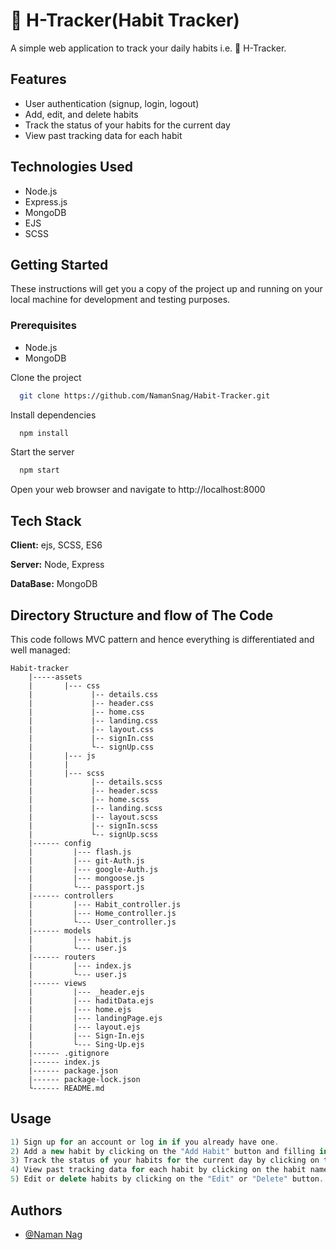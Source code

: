
# 💪 H-Tracker(Habit Tracker)
A simple web application to track your daily habits i.e. 💪 H-Tracker.


## Features

- User authentication (signup, login, logout)
- Add, edit, and delete habits
- Track the status of your habits for the current day
- View past tracking data for each habit


## Technologies Used

- Node.js
- Express.js
- MongoDB
- EJS
- SCSS


## Getting Started

These instructions will get you a copy of the project up and running on your local machine for development and testing purposes.

### Prerequisites
- Node.js
- MongoDB

Clone the project

```bash
  git clone https://github.com/NamanSnag/Habit-Tracker.git
```

Install dependencies

```bash
  npm install
```

Start the server

```bash
  npm start
```

Open your web browser and navigate to http://localhost:8000

## Tech Stack

**Client:** ejs, SCSS, ES6

**Server:** Node, Express

**DataBase:** MongoDB

## Directory Structure and flow of The Code
This code follows MVC pattern and hence everything is differentiated and well managed:

    Habit-tracker
        |-----assets
        |       |--- css
        |             |-- details.css
        |             |-- header.css
        |             |-- home.css
        |             |-- landing.css
        |             |-- layout.css
        |             |-- signIn.css
        |             └-- signUp.css
        |       |--- js
        |       |     
        |       |--- scss
        |             |-- details.scss
        |             |-- header.scss
        |             |-- home.scss
        |             |-- landing.scss
        |             |-- layout.scss
        |             |-- signIn.scss
        |             └-- signUp.scss
        |------ config
        |         |--- flash.js
        |         |--- git-Auth.js
        |         |--- google-Auth.js
        |         |--- mongoose.js
        |         └--- passport.js
        |------ controllers
        |         |--- Habit_controller.js
        |         |--- Home_controller.js
        |         └--- User_controller.js
        |------ models
        |         |--- habit.js
        |         └--- user.js
        |------ routers
        |         |--- index.js
        |         └--- user.js
        |------ views
        |         |--- _header.ejs
        |         |--- haditData.ejs
        |         |--- home.ejs
        |         |--- landingPage.ejs
        |         |--- layout.ejs
        |         |--- Sign-In.ejs
        |         └--- Sing-Up.ejs
        |------ .gitignore
        |------ index.js
        |------ package.json
        |------ package-lock.json
        └------ README.md

## Usage

```javascript
1) Sign up for an account or log in if you already have one.
2) Add a new habit by clicking on the "Add Habit" button and filling in the form.
3) Track the status of your habits for the current day by clicking on the "Mark as Done" or "Mark as Not Done" button.
4) View past tracking data for each habit by clicking on the habit name.
5) Edit or delete habits by clicking on the "Edit" or "Delete" button.
```


## Authors

- [@Naman Nag](https://github.com/NamanSnag/Habit-Tracker)

